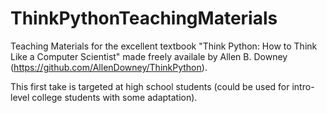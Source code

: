 # ThinkPythonTeachingMaterials
Teaching Materials for the excellent textbook "Think Python: How to Think Like a Computer Scientist" made freely availale by Allen B. Downey (https://github.com/AllenDowney/ThinkPython).

This first take is targeted at high school students (could be used for intro-level college students with some adaptation).


